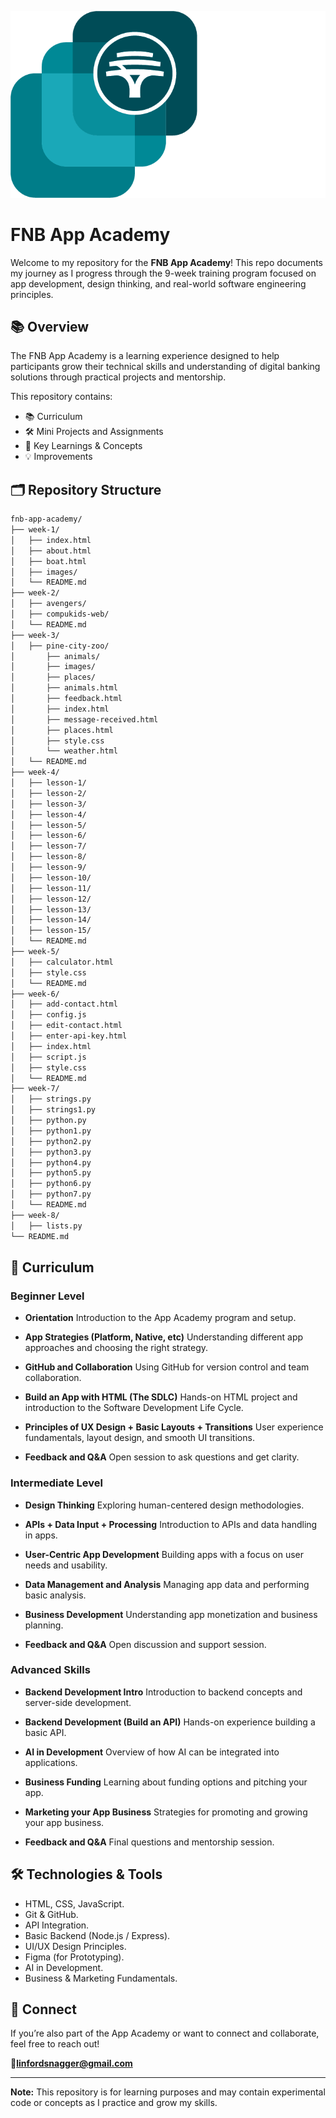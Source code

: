 ![fnb-app-of-the-year](week-1/images/image.png) 
# FNB App Academy

Welcome to my repository for the **FNB App Academy**! This repo documents my journey as I progress through the 9-week training program focused on app development, design thinking, and real-world software engineering principles.

## 📚 Overview

The FNB App Academy is a learning experience designed to help participants grow their technical skills and understanding of digital banking solutions through practical projects and mentorship.

This repository contains:

* 📚 Curriculum
* 🛠️ Mini Projects and Assignments
* 🧠 Key Learnings & Concepts
* 💡  Improvements

## 🗂️ Repository Structure

```bash
fnb-app-academy/
├── week-1/
│   ├── index.html
│   ├── about.html
│   ├── boat.html
│   ├── images/
│   └── README.md
├── week-2/
│   ├── avengers/
│   ├── compukids-web/
│   └── README.md
├── week-3/
│   ├── pine-city-zoo/
│       ├── animals/
│       ├── images/
│       ├── places/
│       ├── animals.html
│       ├── feedback.html
│       ├── index.html
│       ├── message-received.html
│       ├── places.html
│       ├── style.css
│       └── weather.html
│   └── README.md
├── week-4/
│   ├── lesson-1/
│   ├── lesson-2/
│   ├── lesson-3/
│   ├── lesson-4/
│   ├── lesson-5/
│   ├── lesson-6/
│   ├── lesson-7/
│   ├── lesson-8/
│   ├── lesson-9/
│   ├── lesson-10/
│   ├── lesson-11/
│   ├── lesson-12/
│   ├── lesson-13/
│   ├── lesson-14/
│   ├── lesson-15/
│   └── README.md
├── week-5/
│   ├── calculator.html
│   ├── style.css
│   └── README.md
├── week-6/
│   ├── add-contact.html
│   ├── config.js
│   ├── edit-contact.html
│   ├── enter-api-key.html
│   ├── index.html
│   ├── script.js
│   ├── style.css
│   └── README.md
├── week-7/
│   ├── strings.py
│   ├── strings1.py
│   ├── python.py
│   ├── python1.py
│   ├── python2.py
│   ├── python3.py
│   ├── python4.py
│   ├── python5.py
│   ├── python6.py
│   ├── python7.py
│   └── README.md
├── week-8/
│   ├── lists.py
└── README.md
```

## 🧾 Curriculum

### Beginner Level

* **Orientation**
  Introduction to the App Academy program and setup.

* **App Strategies (Platform, Native, etc)**
  Understanding different app approaches and choosing the right strategy.

* **GitHub and Collaboration**
  Using GitHub for version control and team collaboration.

* **Build an App with HTML (The SDLC)**
  Hands-on HTML project and introduction to the Software Development Life Cycle.

* **Principles of UX Design + Basic Layouts + Transitions**
  User experience fundamentals, layout design, and smooth UI transitions.

* **Feedback and Q\&A**
  Open session to ask questions and get clarity.

### Intermediate Level

* **Design Thinking**
  Exploring human-centered design methodologies.

* **APIs + Data Input + Processing**
  Introduction to APIs and data handling in apps.

* **User-Centric App Development**
  Building apps with a focus on user needs and usability.

* **Data Management and Analysis**
  Managing app data and performing basic analysis.

* **Business Development**
  Understanding app monetization and business planning.

* **Feedback and Q\&A**
  Open discussion and support session.

### Advanced Skills

* **Backend Development Intro**
  Introduction to backend concepts and server-side development.

* **Backend Development (Build an API)**
  Hands-on experience building a basic API.

* **AI in Development**
  Overview of how AI can be integrated into applications.

* **Business Funding**
  Learning about funding options and pitching your app.

* **Marketing your App Business**
  Strategies for promoting and growing your app business.

* **Feedback and Q\&A**
  Final questions and mentorship session.


## 🛠️ Technologies & Tools

* HTML, CSS, JavaScript.
* Git & GitHub.
* API Integration.
* Basic Backend (Node.js / Express).
* UI/UX Design Principles.
* Figma (for Prototyping).
* AI in Development.
* Business & Marketing Fundamentals.

## 🤝 Connect

If you’re also part of the App Academy or want to connect and collaborate, feel free to reach out!


📧[**linfordsnagger@gmail.com**](mailto:linfordsnagger@gmail.com)

---

**Note:** This repository is for learning purposes and may contain experimental code or concepts as I practice and grow my skills.
